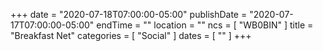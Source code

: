 +++
date = "2020-07-18T07:00:00-05:00"
publishDate = "2020-07-17T07:00:00-05:00"
endTime = ""
location = ""
ncs = [ "WB0BIN" ]
title = "Breakfast Net"
categories = [ "Social" ]
dates = [ "" ]
+++
